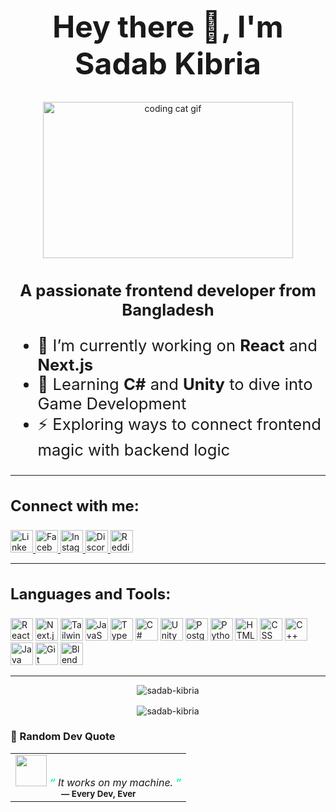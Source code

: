 <h1 align="center" style="font-size: 3rem;">Hey there 👋, I'm Sadab Kibria</h1>

<p align="center">
  <img src="https://media.giphy.com/media/JIX9t2j0ZTN9S/giphy.gif" alt="coding cat gif" width="400" height="250" />
</p>

<h3 align="center" style="font-size: 1.6rem;">A passionate frontend developer from Bangladesh</h3>

<div style="font-size: 1.6rem; margin-top: 1rem;">
  <ul>
    <li>🔭 I’m currently working on <strong>React</strong> and <strong>Next.js</strong></li>
    <li>🌱 Learning <strong>C#</strong> and <strong>Unity</strong> to dive into Game Development</li>
    <li>⚡ Exploring ways to connect frontend magic with backend logic</li>
  </ul>
</div>

---

<h3 align="left" style="font-size: 1.5rem;">Connect with me:</h3>

<p align="left">
  <a href="https://linkedin.com/in/sadab-kibria" target="_blank" rel="noopener noreferrer">
    <img src="https://img.shields.io/badge/LinkedIn-0A66C2?style=for-the-badge&logo=linkedin&logoColor=white" alt="LinkedIn" height="36" />
  </a>
  <a href="https://facebook.com/sadab.kibria" target="_blank" rel="noopener noreferrer">
    <img src="https://img.shields.io/badge/Facebook-1877F2?style=for-the-badge&logo=facebook&logoColor=white" alt="Facebook" height="36" />
  </a>
  <a href="https://instagram.com/sadab_kibria" target="_blank" rel="noopener noreferrer">
    <img src="https://img.shields.io/badge/Instagram-E4405F?style=for-the-badge&logo=instagram&logoColor=white" alt="Instagram" height="36" />
  </a>
  <a href="https://discord.gg/sadabkibria" target="_blank" rel="noopener noreferrer">
    <img src="https://img.shields.io/badge/Discord-5865F2?style=for-the-badge&logo=discord&logoColor=white" alt="Discord" height="36" />
  </a>
  <a href="https://www.reddit.com/user/Tasty-Profile2418" target="_blank" rel="noopener noreferrer">
    <img src="https://img.shields.io/badge/Reddit-FF4500?style=for-the-badge&logo=reddit&logoColor=white" alt="Reddit" height="36" />
  </a>
</p>

---

<h3 align="left" style="font-size: 1.5rem;">Languages and Tools:</h3>

<p align="left">
  <img src="https://img.shields.io/badge/React-61DAFB?style=for-the-badge&logo=react&logoColor=black" alt="React" height="36" />
  <img src="https://img.shields.io/badge/Next.js-000000?style=for-the-badge&logo=next.js&logoColor=white" alt="Next.js" height="36" />
  <img src="https://img.shields.io/badge/TailwindCSS-38B2AC?style=for-the-badge&logo=tailwind-css&logoColor=white" alt="TailwindCSS" height="36" />
  <img src="https://img.shields.io/badge/JavaScript-F7DF1E?style=for-the-badge&logo=javascript&logoColor=black" alt="JavaScript" height="36" />
  <img src="https://img.shields.io/badge/TypeScript-3178C6?style=for-the-badge&logo=typescript&logoColor=white" alt="TypeScript" height="36" />
  <img src="https://img.shields.io/badge/C%23-239120?style=for-the-badge&logo=c-sharp&logoColor=white" alt="C#" height="36" />
  <img src="https://img.shields.io/badge/Unity-000000?style=for-the-badge&logo=unity&logoColor=white" alt="Unity" height="36" />
  <img src="https://img.shields.io/badge/PostgreSQL-4169E1?style=for-the-badge&logo=postgresql&logoColor=white" alt="PostgreSQL" height="36" />
  <img src="https://img.shields.io/badge/Python-3776AB?style=for-the-badge&logo=python&logoColor=white" alt="Python" height="36" />
  <img src="https://img.shields.io/badge/HTML5-E34F26?style=for-the-badge&logo=html5&logoColor=white" alt="HTML" height="36" />
  <img src="https://img.shields.io/badge/CSS3-1572B6?style=for-the-badge&logo=css3&logoColor=white" alt="CSS" height="36" />
  <img src="https://img.shields.io/badge/C++-00599C?style=for-the-badge&logo=c%2B%2B&logoColor=white" alt="C++" height="36" />
  <img src="https://img.shields.io/badge/Java-007396?style=for-the-badge&logo=java&logoColor=white" alt="Java" height="36" />
  <img src="https://img.shields.io/badge/Git-F05032?style=for-the-badge&logo=git&logoColor=white" alt="Git" height="36" />
  <img src="https://img.shields.io/badge/Blender-F5792A?style=for-the-badge&logo=blender&logoColor=white" alt="Blender" height="36" />
</p>

---

<p align="center" style="margin-bottom: 16px;">
  <img src="https://github-readme-stats.vercel.app/api/top-langs?username=sadab-kibria&show_icons=true&theme=github_dark" alt="sadab-kibria" />
</p>

<p align="center" style="margin-bottom: 16px;">
  <img src="https://github-readme-stats.vercel.app/api?username=sadab-kibria&show_icons=true&theme=github_dark" alt="sadab-kibria" />
</p>



### 📝 Random Dev Quote

<table align="center" width="100%">
  <tr>
    <td align="center" width="100%">
      <img src="https://emojipedia-us.s3.amazonaws.com/source/skype/289/left-speech-bubble_1f5e8-fe0f.png" width="50" />
      <em>
        <strong style="color:#00ff99">“</strong> 
        It works on my machine. 
        <strong style="color:#00ff99">”</strong>
      </em>
      <br />
      <sub><strong> — Every Dev, Ever</strong></sub>
    </td>
  </tr>
</table>




